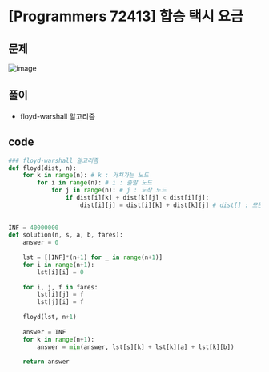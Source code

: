 # [Programmers 72413] 합승 택시 요금

## 문제
![image](https://user-images.githubusercontent.com/88718806/216805885-50023cc3-8887-4391-a29f-22a2c5ed3d96.png)

## 풀이
- floyd-warshall 알고리즘

## code

~~~python
### floyd-warshall 알고리즘
def floyd(dist, n):
    for k in range(n): # k : 거쳐가는 노드
        for i in range(n): # i : 출발 노드
            for j in range(n): # j : 도착 노드
                if dist[i][k] + dist[k][j] < dist[i][j]:
                    dist[i][j] = dist[i][k] + dist[k][j] # dist[] : 모든 출발점과 도착점의 최소비용
                    
                    
INF = 40000000
def solution(n, s, a, b, fares):
    answer = 0
    
    lst = [[INF]*(n+1) for _ in range(n+1)]
    for i in range(n+1):
        lst[i][i] = 0
        
    for i, j, f in fares:
        lst[i][j] = f
        lst[j][i] = f
        
    floyd(lst, n+1)
    
    answer = INF
    for k in range(n+1):
        answer = min(answer, lst[s][k] + lst[k][a] + lst[k][b])
    
    return answer
~~~
